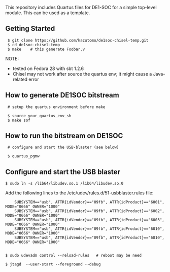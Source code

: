 This repository includes Quartus files for DE1-SOC for a simple
top-level module. This can be used as a template.


Getting Started
---------------

     $ git clone https://github.com/kazutomo/de1soc-chisel-temp.git
     $ cd de1soc-chisel-temp
     $ make    # this generate Foobar.v

NOTE:
- tested on Fedora 28 with sbt 1.2.6
- Chisel may not work after source the quartus env; it might cause a Java-related error

How to generate DE1SOC bitstream
--------------------------------

     # setup the quartus environment before make

     $ source your_quartus_env_sh
     $ make sof


How to run the bitstream on DE1SOC
--------------------------------

     # configure and start the USB-blaster (see below)

     $ quartus_pgmw

Configure and start the USB blaster
-------------------------

	$ sudo ln -s /lib64/libudev.so.1 /lib64/libudev.so.0

Add the following lines to the /etc/udev/rules.d/51-usbblaster.rules file:


        SUBSYSTEM=="usb", ATTR{idVendor}=="09fb", ATTR{idProduct}=="6001", MODE="0666" OWNER="1000"
        SUBSYSTEM=="usb", ATTR{idVendor}=="09fb", ATTR{idProduct}=="6002", MODE="0666" OWNER="1000"
        SUBSYSTEM=="usb", ATTR{idVendor}=="09fb", ATTR{idProduct}=="6003", MODE="0666" OWNER="1000"
        SUBSYSTEM=="usb", ATTR{idVendor}=="09fb", ATTR{idProduct}=="6010", MODE="0666" OWNER="1000"
        SUBSYSTEM=="usb", ATTR{idVendor}=="09fb", ATTR{idProduct}=="6810", MODE="0666" OWNER="1000"


	$ sudo udevadm control --reload-rules   # reboot may be need

	$ jtagd  --user-start --foreground --debug
